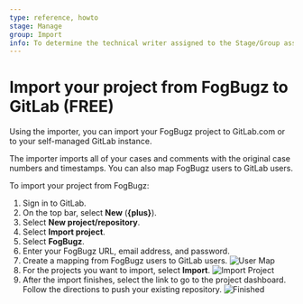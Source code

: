 ```yaml
---
type: reference, howto
stage: Manage
group: Import
info: To determine the technical writer assigned to the Stage/Group associated with this page, see https://about.gitlab.com/handbook/product/ux/technical-writing/#assignments
---
```


# Import your project from FogBugz to GitLab **(FREE)**

Using the importer, you can import your FogBugz project to GitLab.com
or to your self-managed GitLab instance.

The importer imports all of your cases and comments with the original
case numbers and timestamps. You can also map FogBugz users to GitLab
users.

To import your project from FogBugz:

1. Sign in to GitLab.
1. On the top bar, select **New** (**{plus}**).
1. Select **New project/repository**.
1. Select **Import project**.
1. Select **FogBugz**.
1. Enter your FogBugz URL, email address, and password.
1. Create a mapping from FogBugz users to GitLab users.
   ![User Map](img/fogbugz_import_user_map.png)
1. For the projects you want to import, select **Import**.
   ![Import Project](img/fogbugz_import_select_project.png)
1. After the import finishes, select the link to go to the project
   dashboard. Follow the directions to push your existing repository.
   ![Finished](img/fogbugz_import_finished.png)
